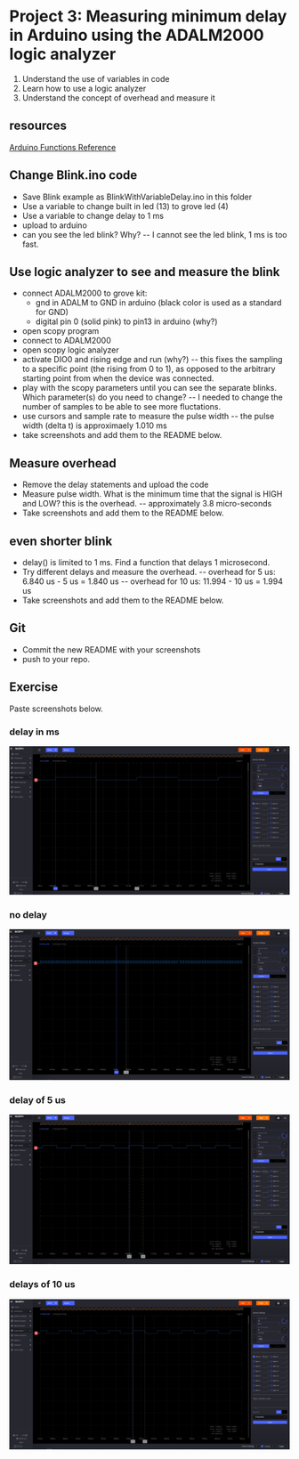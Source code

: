 # Project 3: Measuring minimum delay in Arduino using the ADALM2000 logic analyzer

1. Understand the use of variables in code
2. Learn how to use a logic analyzer
3. Understand the concept of overhead and measure it

## resources
[Arduino Functions Reference](https://www.arduino.cc/reference/en/)

## Change Blink.ino code
 - Save Blink example as BlinkWithVariableDelay.ino in this folder
 - Use a variable to change built in led (13) to grove led (4)
 - Use a variable to change delay to 1 ms 
 - upload to arduino
 - can you see the led blink? Why?
 -- I cannot see the led blink, 1 ms is too fast.

## Use logic analyzer to see and measure the blink
 - connect ADALM2000 to grove kit: 
    - gnd in ADALM to GND in arduino (black color is used as a standard for GND)
    - digital pin 0 (solid pink) to pin13 in arduino (why?)
 - open scopy program
 - connect to ADALM2000
 - open scopy logic analyzer
 - activate DIO0 and rising edge and run (why?)
 -- this fixes the sampling to a specific point (the rising from 0 to 1), as opposed to the arbitrary starting point from when the device was connected.
 - play with the scopy parameters until you can see the separate blinks. Which parameter(s) do you need to change?
 -- I needed to change the number of samples to be able to see more fluctations.
 - use cursors and sample rate to measure the pulse width
 -- the pulse width (delta t) is approximaely 1.010 ms
 - take screenshots and add them to the README below.

## Measure overhead
 - Remove the delay statements and upload the code
 - Measure pulse width. What is the minimum time that the signal is HIGH and LOW? this is the overhead.
 -- approximately 3.8 micro-seconds
 - Take screenshots and add them to the README below.
 

## even shorter blink
- delay() is limited to 1 ms. Find a function that delays 1 microsecond. 
 - Try different delays and measure the overhead.
 -- overhead for 5 us: 6.840 us - 5 us = 1.840 us
 -- overhead for 10 us: 11.994 - 10 us = 1.994 us
 - Take screenshots and add them to the README below.

## Git
 - Commit the new README with your screenshots
 - push to your repo.

## Exercise
Paste screenshots below.

### delay in ms
![alt text](image.png)

### no delay
![alt text](image-2.png)

### delay of 5 us
![alt text](image-7.png)

### delays of 10 us
![alt text](image-6.png)